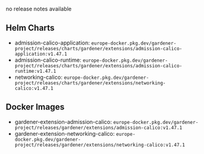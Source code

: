 no release notes available

## Helm Charts
- admission-calico-application: `europe-docker.pkg.dev/gardener-project/releases/charts/gardener/extensions/admission-calico-application:v1.47.1`
- admission-calico-runtime: `europe-docker.pkg.dev/gardener-project/releases/charts/gardener/extensions/admission-calico-runtime:v1.47.1`
- networking-calico: `europe-docker.pkg.dev/gardener-project/releases/charts/gardener/extensions/networking-calico:v1.47.1`
## Docker Images
- gardener-extension-admission-calico: `europe-docker.pkg.dev/gardener-project/releases/gardener/extensions/admission-calico:v1.47.1`
- gardener-extension-networking-calico: `europe-docker.pkg.dev/gardener-project/releases/gardener/extensions/networking-calico:v1.47.1`
